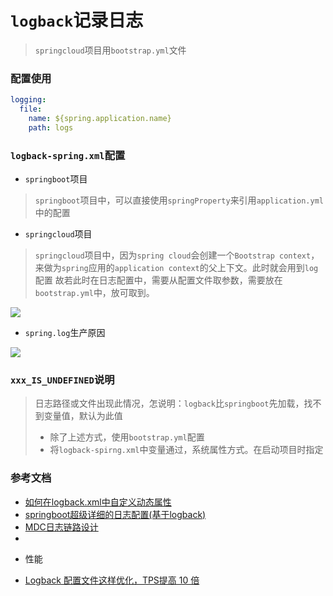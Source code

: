 # `logback`记录日志
> `springcloud`项目用`bootstrap.yml`文件

### 配置使用
```yaml
logging:
  file:
    name: ${spring.application.name}
    path: logs
```


### `logback-spring.xml`配置
- `springboot`项目
> `springboot`项目中，可以直接使用`springProperty`来引用`application.yml`中的配置

- `springcloud`项目
> `springcloud`项目中，因为`spring cloud`会创建一个`Bootstrap context`，来做为`spring`应用的`application context`的父上下文。此时就会用到`log`配置
> 故若此时在日志配置中，需要从配置文件取参数，需要放在`bootstrap.yml`中，放可取到。

![](https://ae01.alicdn.com/kf/Hce786495bd7f4239a1aa60f0fe90f18eG.png)


- `spring.log`生产原因

![](https://ae05.alicdn.com/kf/Hf0dccd5c52de47309a9059d2338c1271d.png)


### `xxx_IS_UNDEFINED`说明
> 日志路径或文件出现此情况，怎说明：`logback`比`springboot`先加载，找不到变量值，默认为此值
> - 除了上述方式，使用`bootstrap.yml`配置
> - 将`logback-spirng.xml`中变量通过，系统属性方式。在启动项目时指定

### 参考文档
* [如何在logback.xml中自定义动态属性 ](https://www.cnblogs.com/spec-dog/p/11386668.html)
* [springboot超级详细的日志配置(基于logback)](https://cloud.tencent.com/developer/article/1445599)
* [MDC日志链路设计](https://www.cnblogs.com/zdd-java/p/15630210.html)
* []()

- 性能
* [Logback 配置文件这样优化，TPS提高 10 倍](https://mp.weixin.qq.com/s/GqW92DVZTaMHQnsWCBjFhQ)